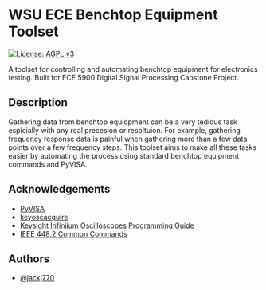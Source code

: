 # WSU ECE Benchtop Equipment Toolset

[![License: AGPL v3](https://img.shields.io/badge/License-AGPL_v3-blue.svg)](https://www.gnu.org/licenses/agpl-3.0)

A toolset for controlling and automating benchtop equipment for electronics testing. Built for ECE 5900 Digital Signal Processing Capstone Project. 


## Description 

Gathering data from benchtop equiopment can be a very tedious task espicially with any real precesion or resoltuion. For example, gathering frequency response data is painful when gathering more than a few data points over a few frequency steps. This toolset aims to make all these tasks easier by automating the process using standard benchtop equipment commands and PyVISA. 


## Acknowledgements

 - [PyVISA](https://github.com/pyvisa/pyvisa)
 - [keyoscacquire](https://github.com/asvela/keyoscacquire)
 - [Keysight Infiniium Oscilloscopes Programming Guide](https://keysight-docs.s3-us-west-2.amazonaws.com/keysight-pdfs/DSOV084A/Programmer_s+Guide+for+Infiniium+Oscilloscop.pdf)
 - [IEEE 448.2 Common Commands](https://rfmw.em.keysight.com/spdhelpfiles/truevolt/webhelp/US/Content/__I_SCPI/IEEE-488_Common_Commands.htm)

## Authors

- [@jackj770](https://github.com/jackj770)
